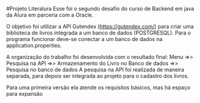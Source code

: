 #Projeto Literalura
Esse foi o segundo desafio do curso de Backend em java da Alura em parceria com a Oracle. 

O objetivo foi utilizar a API Gutendex (https://gutendex.com/) para criar uma biblioteca de livros integrada a um banco de dados (POSTGRESQL). 
Para o programa funcionar deve-se conectar a um banco de dados na application.properties.

A organização do trabalho foi desenvolvida com o resultado final: Menu =>> Pesquisa na API =>> Armazenamento do Livro no Banco de dados =>> Pesquisa no banco de dados
A pesquisa na API foi realizada de maneira separada, para depois ser integrada ao projeto para o cadastro dos livros.

Para uma primeira versão ela atende os requisitos básicos, mas há espaço para expansão

